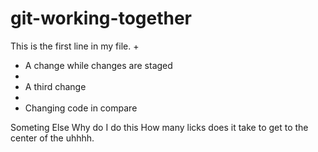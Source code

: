 # git-working-together

This is the first line in my file.
+
+ A change while changes are staged
+
+ A third change
+
+ Changing code in compare

Someting Else
Why do I do this
How many licks does it take to get to the center of the uhhhh.